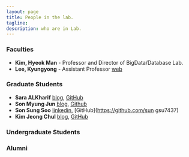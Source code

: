 ```yaml
---
layout: page
title: People in the lab.
tagline:  
description: who are in Lab.
---
```

### Faculties

* **Kim, Hyeok Man** - Professor and Director of BigData/Database Lab.
* **Lee, Kyungyong** - Assistant Professor [web](http://leeky.me)

### Graduate Students
* **Sara ALKharif** [blog](https://saraml.com/), [GitHub](https://github.com/sarah-Abdulaziz)
* **Son Myung Jun** [blog](http://mjson.tistory.com/), [Github](https://github.com/mjaysonnn)
* **Son Sung Soo** [linkedin](https://www.linkedin.com/in/sungsoo-son-ba8ba9122/), [GitHub](https://github.com/sun    gsu7437)
* **Kim Jeong Chul** [blog](http://jeongchul.tistory.com/), [GitHub](https://github.com/KimJungChul)

### Undergraduate Students

### Alumni
